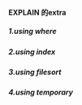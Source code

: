 #### EXPLAIN  的extra


##### 1.using where 




##### 2.using index





##### 3.using filesort




##### 4.using temporary